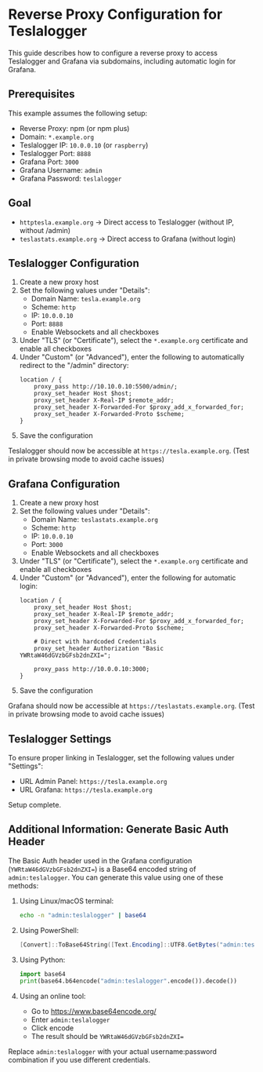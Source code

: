 # Reverse Proxy Configuration for Teslalogger

This guide describes how to configure a reverse proxy to access Teslalogger and Grafana via subdomains, including automatic login for Grafana.

## Prerequisites

This example assumes the following setup:
- Reverse Proxy: npm (or npm plus)
- Domain: `*.example.org`
- Teslalogger IP: `10.0.0.10` (or `raspberry`)
- Teslalogger Port: `8888`
- Grafana Port: `3000`
- Grafana Username: `admin`
- Grafana Password: `teslalogger`

## Goal

- `httptesla.example.org` -> Direct access to Teslalogger (without IP, without /admin)
- `teslastats.example.org` -> Direct access to Grafana (without login)

## Teslalogger Configuration

1. Create a new proxy host
2. Set the following values under "Details":
   - Domain Name: `tesla.example.org`
   - Scheme: `http`
   - IP: `10.0.0.10`
   - Port: `8888`
   - Enable Websockets and all checkboxes
3. Under "TLS" (or "Certificate"), select the `*.example.org` certificate and enable all checkboxes
4. Under "Custom" (or "Advanced"), enter the following to automatically redirect to the "/admin" directory:
   ```nginx
   location / {
       proxy_pass http://10.10.0.10:5500/admin/;
       proxy_set_header Host $host;
       proxy_set_header X-Real-IP $remote_addr;
       proxy_set_header X-Forwarded-For $proxy_add_x_forwarded_for;
       proxy_set_header X-Forwarded-Proto $scheme;
   }
   ```
5. Save the configuration

Teslalogger should now be accessible at `https://tesla.example.org`. (Test in private browsing mode to avoid cache issues)

## Grafana Configuration

1. Create a new proxy host
2. Set the following values under "Details":
   - Domain Name: `teslastats.example.org`
   - Scheme: `http`
   - IP: `10.0.0.10`
   - Port: `3000`
   - Enable Websockets and all checkboxes
3. Under "TLS" (or "Certificate"), select the `*.example.org` certificate and enable all checkboxes
4. Under "Custom" (or "Advanced"), enter the following for automatic login:
   ```nginx
   location / {
       proxy_set_header Host $host;
       proxy_set_header X-Real-IP $remote_addr;
       proxy_set_header X-Forwarded-For $proxy_add_x_forwarded_for;
       proxy_set_header X-Forwarded-Proto $scheme;
       
       # Direct with hardcoded Credentials
       proxy_set_header Authorization "Basic YWRtaW46dGVzbGFsb2dnZXI=";
       
       proxy_pass http://10.0.0.10:3000;
   }
   ```
5. Save the configuration

Grafana should now be accessible at `https://teslastats.example.org`. (Test in private browsing mode to avoid cache issues)

## Teslalogger Settings

To ensure proper linking in Teslalogger, set the following values under "Settings":
- URL Admin Panel: `https://tesla.example.org`
- URL Grafana: `https://tesla.example.org`

Setup complete. 

## Additional Information: Generate Basic Auth Header

The Basic Auth header used in the Grafana configuration (`YWRtaW46dGVzbGFsb2dnZXI=`) is a Base64 encoded string of `admin:teslalogger`. You can generate this value using one of these methods:

1. Using Linux/macOS terminal:
   ```bash
   echo -n "admin:teslalogger" | base64
   ```

2. Using PowerShell:
   ```powershell
   [Convert]::ToBase64String([Text.Encoding]::UTF8.GetBytes("admin:teslalogger"))
   ```

3. Using Python:
   ```python
   import base64
   print(base64.b64encode("admin:teslalogger".encode()).decode())
   ```

4. Using an online tool:
   - Go to https://www.base64encode.org/
   - Enter `admin:teslalogger`
   - Click encode
   - The result should be `YWRtaW46dGVzbGFsb2dnZXI=`

Replace `admin:teslalogger` with your actual username:password combination if you use different credentials.

